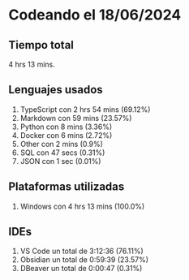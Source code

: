 # Codeando el 18/06/2024

## Tiempo total
4 hrs 13 mins.

## Lenguajes usados
1. TypeScript con 2 hrs 54 mins (69.12%)
1. Markdown con 59 mins (23.57%)
1. Python con 8 mins (3.36%)
1. Docker con 6 mins (2.72%)
1. Other con 2 mins (0.9%)
1. SQL con 47 secs (0.31%)
1. JSON con 1 sec (0.01%)

## Plataformas utilizadas
1. Windows con 4 hrs 13 mins (100.0%)

## IDEs
1. VS Code un total de 3:12:36 (76.11%)
1. Obsidian un total de 0:59:39 (23.57%)
1. DBeaver un total de 0:00:47 (0.31%)

